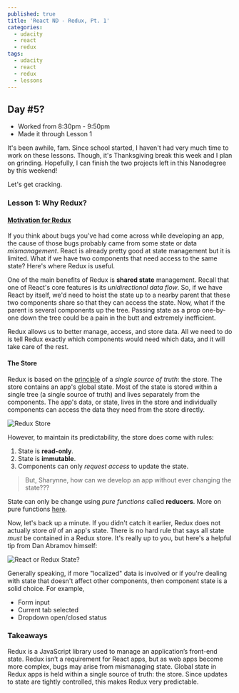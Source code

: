 ```yaml
---
published: true
title: 'React ND - Redux, Pt. 1'
categories:
  - udacity
  - react
  - redux
tags:
  - udacity
  - react
  - redux
  - lessons
---
```


## Day #5?
* Worked from 8:30pm - 9:50pm
* Made it through Lesson 1

It's been awhile, fam. Since school started, I haven't had very much time to work on these lessons. Though, it's Thanksgiving break this week and I plan on grinding. Hopefully, I can finish the two projects left in this Nanodegree by this weekend!

Let's get cracking.

### Lesson 1: Why Redux?
#### [Motivation for Redux][1]
If you think about bugs you've had come across while developing an app, the cause of those bugs probably came from some state or data *mismanagement*. React is already pretty good at state management but it is limited. What if we have two components that need access to the same state? Here's where Redux is useful.

One of the main benefits of Redux is **shared state** management. Recall that one of React's core features is its *unidirectional data flow*. So, if we have React by itself, we'd need to hoist the state up to a nearby parent that these two components share so that they can access the state. Now, what if the parent is several components up the tree. Passing state as a prop one-by-one down the tree could be a pain in the butt and extremely inefficient.

Redux allows us to better manage, access, and store data. All we need to do is tell Redux exactly which components would need which data, and it will take care of the rest.

#### The Store
Redux is based on the [principle][2] of a *single source of truth*: the store. The store contains an app's global state. Most of the state is stored within a single tree (a single source of truth) and lives separately from the components. The app's data, or state, lives in the store and individually components can access the data they need from the store directly.

![Redux Store]({{site.baseurl}}/images/redux-store.png)

However, to maintain its predictability, the store does come with rules:
1. State is **read-only**.
2. State is **immutable**.
3. Components can only *request access* to update the state.

> But, Sharynne, how can we develop an app without ever changing the state???

State can only be change using *pure functions* called **reducers**. More on pure functions [here][3].

Now, let's back up a minute. If you didn't catch it earlier, Redux does not actually store *all* of an app's state. There is no hard rule that says all state *must* be contained in a Redux store. It's really up to you, but here's a helpful tip from Dan Abramov himself:

![React or Redux State?]({{site.baseurl}}/images/react-or-redux.png)

Generally speaking, if more "localized" data is involved or if you're dealing with state that doesn't affect other components, then component state is a solid choice. For example,

* Form input
* Current tab selected
* Dropdown open/closed status

### Takeaways
Redux is a JavaScript library used to manage an application’s front-end state. Redux isn’t a requirement for React apps, but as web apps become more complex, bugs may arise from mismanaging state. Global state in Redux apps is held within a single source of truth: the store. Since updates to state are tightly controlled, this makes Redux very predictable.


[1]: https://redux.js.org/docs/introduction/Motivation.html
[2]: https://redux.js.org/docs/introduction/ThreePrinciples.html#three-principles
[3]: https://medium.com/javascript-scene/master-the-javascript-interview-what-is-a-pure-function-d1c076bec976
